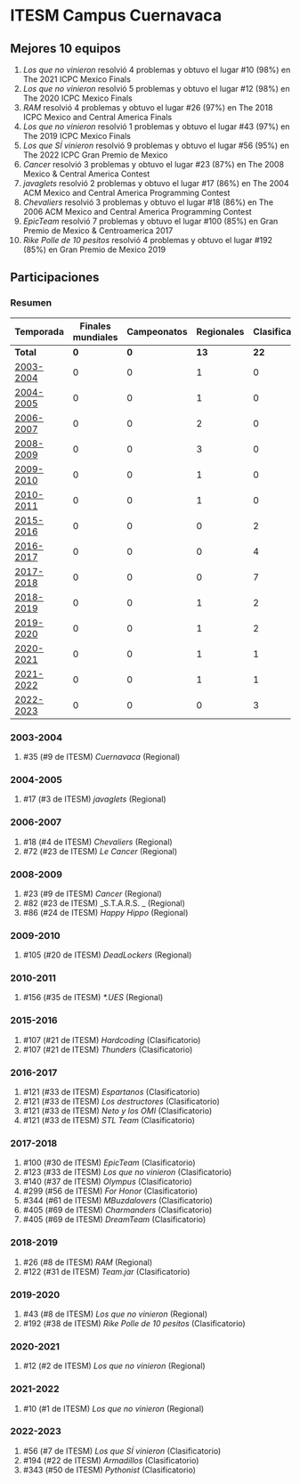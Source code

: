 ---
---

# ITESM Campus Cuernavaca

## Mejores 10 equipos

1. _Los que no vinieron_ resolvió 4 problemas y obtuvo el lugar #10 (98%) en The 2021 ICPC Mexico Finals
1. _Los que no vinieron_ resolvió 5 problemas y obtuvo el lugar #12 (98%) en The 2020 ICPC Mexico Finals
1. _RAM_ resolvió 4 problemas y obtuvo el lugar #26 (97%) en The 2018 ICPC Mexico and Central America Finals
1. _Los que no vinieron_ resolvió 1 problemas y obtuvo el lugar #43 (97%) en The 2019 ICPC Mexico Finals
1. _Los que SÍ vinieron_ resolvió 9 problemas y obtuvo el lugar #56 (95%) en The 2022 ICPC Gran Premio de Mexico
1. _Cancer_ resolvió 3 problemas y obtuvo el lugar #23 (87%) en The 2008 Mexico & Central America Contest
1. _javaglets_ resolvió 2 problemas y obtuvo el lugar #17 (86%) en The 2004 ACM Mexico and Central America Programming Contest
1. _Chevaliers_ resolvió 3 problemas y obtuvo el lugar #18 (86%) en The 2006 ACM Mexico and Central America Programming Contest
1. _EpicTeam_ resolvió 7 problemas y obtuvo el lugar #100 (85%) en Gran Premio de Mexico & Centroamerica 2017
1. _Rike Polle de 10 pesitos_ resolvió 4 problemas y obtuvo el lugar #192 (85%) en Gran Premio de Mexico 2019

## Participaciones

### Resumen

| Temporada | Finales mundiales | Campeonatos | Regionales | Clasificatorios | Equipos |
| --- | --- | --- | --- | --- | --- |
| **Total** | **0** | **0** | **13** | **22** | **31** |
| [2003-2004](#2003-2004) | 0 | 0 | 1 | 0 | 1 |
| [2004-2005](#2004-2005) | 0 | 0 | 1 | 0 | 1 |
| [2006-2007](#2006-2007) | 0 | 0 | 2 | 0 | 2 |
| [2008-2009](#2008-2009) | 0 | 0 | 3 | 0 | 3 |
| [2009-2010](#2009-2010) | 0 | 0 | 1 | 0 | 1 |
| [2010-2011](#2010-2011) | 0 | 0 | 1 | 0 | 1 |
| [2015-2016](#2015-2016) | 0 | 0 | 0 | 2 | 2 |
| [2016-2017](#2016-2017) | 0 | 0 | 0 | 4 | 4 |
| [2017-2018](#2017-2018) | 0 | 0 | 0 | 7 | 7 |
| [2018-2019](#2018-2019) | 0 | 0 | 1 | 2 | 2 |
| [2019-2020](#2019-2020) | 0 | 0 | 1 | 2 | 2 |
| [2020-2021](#2020-2021) | 0 | 0 | 1 | 1 | 1 |
| [2021-2022](#2021-2022) | 0 | 0 | 1 | 1 | 1 |
| [2022-2023](#2022-2023) | 0 | 0 | 0 | 3 | 3 |

### 2003-2004

1. #35 (#9 de ITESM) _Cuernavaca_ (Regional)

### 2004-2005

1. #17 (#3 de ITESM) _javaglets_ (Regional)

### 2006-2007

1. #18 (#4 de ITESM) _Chevaliers_ (Regional)
1. #72 (#23 de ITESM) _Le Cancer_ (Regional)

### 2008-2009

1. #23 (#9 de ITESM) _Cancer_ (Regional)
1. #82 (#23 de ITESM) _S.T.A.R.S. _ (Regional)
1. #86 (#24 de ITESM) _Happy Hippo_ (Regional)

### 2009-2010

1. #105 (#20 de ITESM) _DeadLockers_ (Regional)

### 2010-2011

1. #156 (#35 de ITESM) _*.UES_ (Regional)

### 2015-2016

1. #107 (#21 de ITESM) _Hardcoding_ (Clasificatorio)
1. #107 (#21 de ITESM) _Thunders_ (Clasificatorio)

### 2016-2017

1. #121 (#33 de ITESM) _Espartanos_ (Clasificatorio)
1. #121 (#33 de ITESM) _Los destructores_ (Clasificatorio)
1. #121 (#33 de ITESM) _Neto y los OMI_ (Clasificatorio)
1. #121 (#33 de ITESM) _STL Team_ (Clasificatorio)

### 2017-2018

1. #100 (#30 de ITESM) _EpicTeam_ (Clasificatorio)
1. #123 (#33 de ITESM) _Los que no vinieron_ (Clasificatorio)
1. #140 (#37 de ITESM) _Olympus_ (Clasificatorio)
1. #299 (#56 de ITESM) _For Honor_ (Clasificatorio)
1. #344 (#61 de ITESM) _MBuzdalovers_ (Clasificatorio)
1. #405 (#69 de ITESM) _Charmanders_ (Clasificatorio)
1. #405 (#69 de ITESM) _DreamTeam_ (Clasificatorio)

### 2018-2019

1. #26 (#8 de ITESM) _RAM_ (Regional)
1. #122 (#31 de ITESM) _Team.jar_ (Clasificatorio)

### 2019-2020

1. #43 (#8 de ITESM) _Los que no vinieron_ (Regional)
1. #192 (#38 de ITESM) _Rike Polle de 10 pesitos_ (Clasificatorio)

### 2020-2021

1. #12 (#2 de ITESM) _Los que no vinieron_ (Regional)

### 2021-2022

1. #10 (#1 de ITESM) _Los que no vinieron_ (Regional)

### 2022-2023

1. #56 (#7 de ITESM) _Los que SÍ vinieron_ (Clasificatorio)
1. #194 (#22 de ITESM) _Armadillos_ (Clasificatorio)
1. #343 (#50 de ITESM) _Pythonist_ (Clasificatorio)



